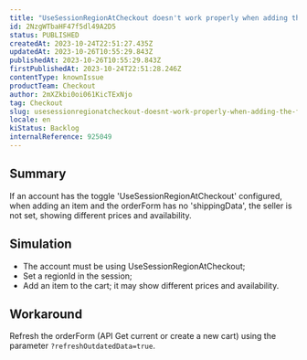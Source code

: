 ```yaml
---
title: "UseSessionRegionAtCheckout doesn't work properly when adding the first item to the cart"
id: 2NzgWTbaHF47f5dl49A2D5
status: PUBLISHED
createdAt: 2023-10-24T22:51:27.435Z
updatedAt: 2023-10-26T10:55:29.843Z
publishedAt: 2023-10-26T10:55:29.843Z
firstPublishedAt: 2023-10-24T22:51:28.246Z
contentType: knownIssue
productTeam: Checkout
author: 2mXZkbi0oi061KicTExNjo
tag: Checkout
slug: usesessionregionatcheckout-doesnt-work-properly-when-adding-the-first-item-to-the-cart
locale: en
kiStatus: Backlog
internalReference: 925049
---
```


## Summary


If an account has the toggle 'UseSessionRegionAtCheckout' configured, when adding an item and the orderForm has no 'shippingData', the seller is not set, showing different prices and availability.


##

## Simulation



- The account must be using UseSessionRegionAtCheckout;
- Set a regionId in the session;
- Add an item to the cart; it may show different prices and availability.


##

## Workaround


Refresh the orderForm (API Get current or create a new cart) using the parameter `?refreshOutdatedData=true`.




